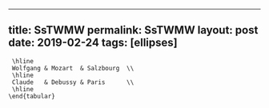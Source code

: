 ---
 title: SsTWMW
 permalink: SsTWMW
 layout: post
 date: 2019-02-24
 tags: [ellipses]
 ---

```latex\begin{tabular}{|r|c|l|}
 \hline
 Wolfgang & Mozart  & Salzbourg  \\
 \hline
 Claude   & Debussy & Paris      \\
 \hline
\end{tabular}
```